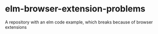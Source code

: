 # elm-browser-extension-problems
A repository with an elm code example, which breaks because of browser extensions

